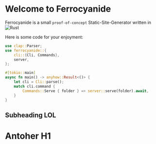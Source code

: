 # Welcome to Ferrocyanide
Ferrocyanide is a small `proof-of-concept` Static-Site-Generator written in ![Rust][rust-image] 

[rust-image]: https://img.shields.io/badge/Rust-%23000000.svg?e&logo=rust&logoColor=white

Here is some code for your enjoyment:
```rust
use clap::Parser;
use ferrocyanide::{
    cli::{Cli, Commands},
    server,
};

#[tokio::main]
async fn main() -> anyhow::Result<()> {
    let cli = Cli::parse();
    match cli.command {
        Commands::Serve { folder } => server::serve(folder).await,
    }
}

```

## Subheading LOL

# Antoher H1